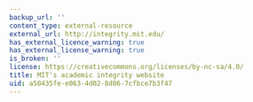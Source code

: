 ```yaml
---
backup_url: ''
content_type: external-resource
external_url: http://integrity.mit.edu/
has_external_licence_warning: true
has_external_license_warning: true
is_broken: ''
license: https://creativecommons.org/licenses/by-nc-sa/4.0/
title: MIT's academic integrity website
uid: a50435fe-e063-4d02-8d06-7cfbce7b3f47
---
```

